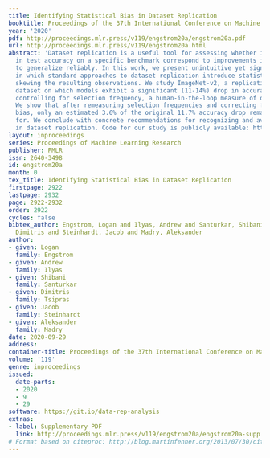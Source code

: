 ```yaml
---
title: Identifying Statistical Bias in Dataset Replication
booktitle: Proceedings of the 37th International Conference on Machine Learning
year: '2020'
pdf: http://proceedings.mlr.press/v119/engstrom20a/engstrom20a.pdf
url: http://proceedings.mlr.press/v119/engstrom20a.html
abstract: 'Dataset replication is a useful tool for assessing whether improvements
  in test accuracy on a specific benchmark correspond to improvements in models’ ability
  to generalize reliably. In this work, we present unintuitive yet significant ways
  in which standard approaches to dataset replication introduce statistical bias,
  skewing the resulting observations. We study ImageNet-v2, a replication of the ImageNet
  dataset on which models exhibit a significant (11-14%) drop in accuracy, even after
  controlling for selection frequency, a human-in-the-loop measure of data quality.
  We show that after remeasuring selection frequencies and correcting for statistical
  bias, only an estimated 3.6% of the original 11.7% accuracy drop remains unaccounted
  for. We conclude with concrete recommendations for recognizing and avoiding bias
  in dataset replication. Code for our study is publicly available: https://git.io/data-rep-analysis.'
layout: inproceedings
series: Proceedings of Machine Learning Research
publisher: PMLR
issn: 2640-3498
id: engstrom20a
month: 0
tex_title: Identifying Statistical Bias in Dataset Replication
firstpage: 2922
lastpage: 2932
page: 2922-2932
order: 2922
cycles: false
bibtex_author: Engstrom, Logan and Ilyas, Andrew and Santurkar, Shibani and Tsipras,
  Dimitris and Steinhardt, Jacob and Madry, Aleksander
author:
- given: Logan
  family: Engstrom
- given: Andrew
  family: Ilyas
- given: Shibani
  family: Santurkar
- given: Dimitris
  family: Tsipras
- given: Jacob
  family: Steinhardt
- given: Aleksander
  family: Madry
date: 2020-09-29
address: 
container-title: Proceedings of the 37th International Conference on Machine Learning
volume: '119'
genre: inproceedings
issued:
  date-parts:
  - 2020
  - 9
  - 29
software: https://git.io/data-rep-analysis
extras:
- label: Supplementary PDF
  link: http://proceedings.mlr.press/v119/engstrom20a/engstrom20a-supp.pdf
# Format based on citeproc: http://blog.martinfenner.org/2013/07/30/citeproc-yaml-for-bibliographies/
---
```

